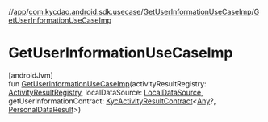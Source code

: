 //[app](../../../index.md)/[com.kycdao.android.sdk.usecase](../index.md)/[GetUserInformationUseCaseImp](index.md)/[GetUserInformationUseCaseImp](-get-user-information-use-case-imp.md)

# GetUserInformationUseCaseImp

[androidJvm]\
fun [GetUserInformationUseCaseImp](-get-user-information-use-case-imp.md)(activityResultRegistry: [ActivityResultRegistry](https://developer.android.com/reference/kotlin/androidx/activity/result/ActivityResultRegistry.html), localDataSource: [LocalDataSource](../../com.kycdao.android.sdk.db/-local-data-source/index.md), getUserInformationContract: [KycActivityResultContract](../../com.kycdao.android.sdk.ui/-kyc-activity-result-contract/index.md)&lt;[Any](https://kotlinlang.org/api/latest/jvm/stdlib/kotlin/-any/index.html)?, [PersonalDataResult](../../com.kycdao.android.sdk.model/-personal-data-result/index.md)&gt;)
